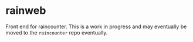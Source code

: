 # rainweb

Front end for raincounter. This is a work in progress and may eventually be
moved to the `raincounter` repo eventually.
